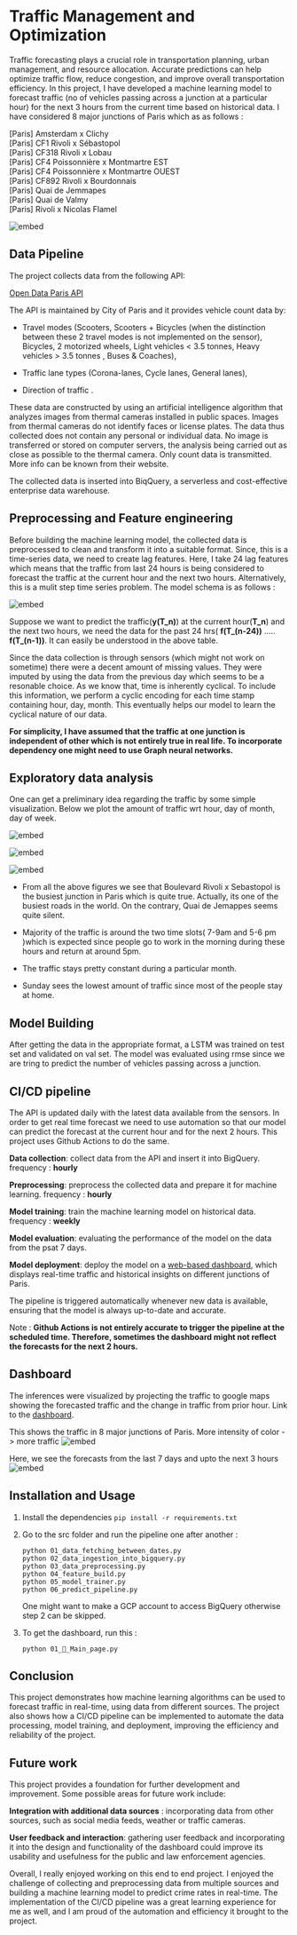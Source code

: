 
# Traffic Management and Optimization

Traffic forecasting plays a crucial role in transportation planning, urban management, and resource allocation. Accurate predictions can help optimize traffic flow, reduce congestion, and improve overall transportation efficiency. In this project, I have developed a machine learning model to forecast traffic (no of vehicles passing across a junction at a particular hour) for the next 3 hours from the current time based on historical data. I have considered 8 major junctions of Paris which as as follows :

[Paris] Amsterdam x Clichy \
[Paris] CF1 Rivoli x Sébastopol \
[Paris] CF318 Rivoli x Lobau \
[Paris] CF4 Poissonnière x Montmartre EST \
[Paris] CF4 Poissonnière x Montmartre OUEST \
[Paris] CF892 Rivoli x Bourdonnais \
[Paris] Quai de Jemmapes \
[Paris] Quai de Valmy \
[Paris] Rivoli x Nicolas Flamel 

![embed](https://github.com/pjeena/Traffic-Management-and-Optimization-using-LSTM/blob/main/resources/schema.jpeg)




## Data Pipeline

The project collects data from the following API:

[Open Data Paris API](https://opendata.paris.fr/explore/dataset/comptage-multimodal-comptages/api/?disjunctive.label&disjunctive.mode&disjunctive.voie&disjunctive.sens&disjunctive.trajectoire&sort=t)

The API is maintained by City of Paris and it provides vehicle count data by:

* Travel modes (Scooters, Scooters + Bicycles (when the distinction between these 2 travel modes is not implemented on the sensor), Bicycles, 2 motorized wheels, Light vehicles < 3.5 tonnes, Heavy vehicles > 3.5 tonnes , Buses & Coaches),

* Traffic lane types (Corona-lanes, Cycle lanes, General lanes),

* Direction of traffic .

These data are constructed by using an artificial intelligence algorithm that analyzes images from thermal cameras installed in public spaces. Images from thermal cameras do not identify faces or license plates. The data thus collected does not contain any personal or individual data. No image is transferred or stored on computer servers, the analysis being carried out as close as possible to the thermal camera. Only count data is transmitted. More info can be known from their website.

The collected data is inserted into BiqQuery, a serverless and cost-effective enterprise data warehouse.




## Preprocessing and Feature engineering

Before building the machine learning model, the collected data is preprocessed to clean and transform it into a suitable format. Since, this is a time-series data, we need to create lag features. Here, I take 24 lag features which means that the traffic from last 24 hours is being considered to forecast the traffic at the current hour and the next two hours. Alternatively, this is a mulit step time series problem. The model schema is as follows :

![embed](https://github.com/pjeena/Traffic-Management-and-Optimization-using-LSTM/blob/main/resources/model_schema.jpeg)

Suppose we want to predict the traffic(**y(T_n)**) at the current hour(**T_n**) and the next two hours, we need the data for the past 24 hrs( **f(T_(n-24))** ..... **f(T_(n-1))**. It can easily be understood in the above table.

Since the data collection is through sensors (which might not work on sometime) there were a decent amount of missing values. They were imputed by using the data from the previous day which seems to be a resonable choice. As we know that, time is inherently cyclical. To include this information, we perform a cyclic encoding for each time stamp containing hour, day, month. This eventually helps our model to learn the cyclical nature of our data.

**For simplicity, I have assumed that the traffic at one junction is independent of other which is not entirely true in real life. To incorporate dependency one might need to use Graph neural networks.**
## Exploratory data analysis

One can get a preliminary idea regarding the traffic by some simple visualization. Below we plot the amount of traffic wrt hour, day of month, day of week.

![embed](https://github.com/pjeena/Traffic-Management-and-Optimization-using-LSTM/blob/main/hour.png)

![embed](https://github.com/pjeena/Traffic-Management-and-Optimization-using-LSTM/blob/main/day.png)

![embed](https://github.com/pjeena/Traffic-Management-and-Optimization-using-LSTM/blob/main/dayname.png)

* From all the above figures we see that Boulevard Rivoli x Sebastopol is the busiest junction in Paris which is quite true. Actually, its one of the busiest roads in the world. On the contrary, Quai de Jemappes seems quite silent.

* Majority of the traffic is around the two time slots( 7-9am and 5-6 pm )which is expected since people go to work in the  morning during these hours and return at around 5pm.

* The traffic stays pretty constant during a particular month.

* Sunday sees the lowest amount of traffic since most of the people stay at home.


## Model Building

After getting the data in the appropriate format, a LSTM was trained on test set and validated on val set. The model was evaluated using rmse since we are tring to predict the number of vehicles passing across a junction. 





## CI/CD pipeline

The API is updated daily with the latest data available from the sensors. In order to get real time forecast we need to use automation so that our model can predict the forecast at the current hour and for the next 2 hours. This project uses Github Actions to do the same. 


**Data collection**: collect data from the API and insert it into BigQuery.  frequency : **hourly**

**Preprocessing**: preprocess the collected data and prepare it for machine learning. frequency : **hourly**

**Model training**: train the machine learning model on historical data. frequency : **weekly**

**Model evaluation**: evaluating the performance of the model on the data from the psat 7 days.

**Model deployment**: deploy the model on a [web-based dashboard](https://traffic-management-and-optimization-in-paris.streamlit.app/), which displays real-time traffic and historical insights on different junctions of Paris.

The pipeline is triggered automatically whenever new data is available, ensuring that the model is always up-to-date and accurate.

Note : **Github Actions is not entirely accurate to trigger the pipeline at the scheduled time. Therefore, sometimes the dashboard might not reflect the forecasts for the next 2 hours.**


## Dashboard

The inferences were visualized by projecting the traffic to google maps showing the forecasted traffic and the change in traffic from prior hour.
Link to the [dashboard](https://traffic-management-and-optimization-in-paris.streamlit.app/).


This shows the traffic in 8 major junctions of Paris. More intensity of color -> more traffic
![embed](https://github.com/pjeena/Traffic-Management-and-Optimization-using-LSTM/blob/main/resources/dashboard_1.jpeg)

Here, we see the forecasts from the last  7 days and upto the next 3 hours
![embed](https://github.com/pjeena/Traffic-Management-and-Optimization-using-LSTM/blob/main/resources/dashboard_2.jpeg)

## Installation and Usage

1. Install the dependencies `pip install -r requirements.txt`

2. Go to the src folder and run the pipeline one after another :

    `python 01_data_fetching_between_dates.py` \
    `python 02_data_ingestion_into_bigquery.py` \
    `python 03_data_preprocessing.py` \
    `python 04_feature_build.py` \
    `python 05_model_trainer.py` \
    `python 06_predict_pipeline.py` 


    One might want to make a GCP account to access BigQuery otherwise step 2 can be skipped.

3. To get the dashboard, run this :

    `python 01_🎈_Main_page.py` 


## Conclusion


This project demonstrates how machine learning algorithms can be used to forecast traffic in real-time, using data from different sources. The project also shows how a CI/CD pipeline can be implemented to automate the data processing, model training, and deployment, improving the efficiency and reliability of the project. 
## Future work

This project provides a foundation for further development and improvement. Some possible areas for future work include:

**Integration with additional data sources** : incorporating data from other sources, such as social media feeds, weather or traffic cameras.

**User feedback and interaction**: gathering user feedback and incorporating it into the design and functionality of the dashboard could improve its usability and usefulness for the public and law enforcement agencies.

Overall, I really enjoyed working on this end to end project. I enjoyed the challenge of collecting and preprocessing data from multiple sources and building a machine learning model to predict crime rates in real-time. The implementation of the CI/CD pipeline was a great learning experience for me as well, and I am proud of the automation and efficiency it brought to the project.
